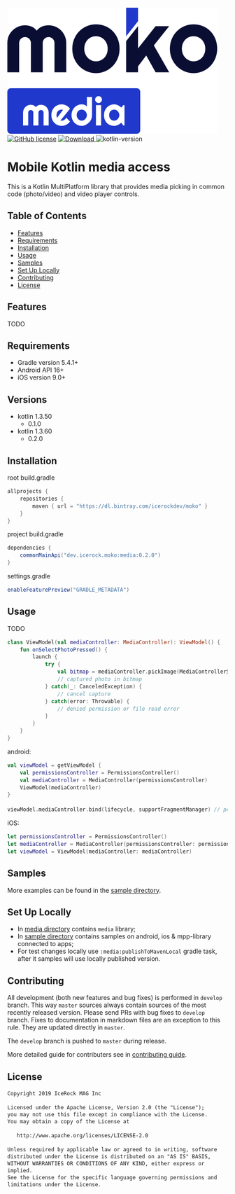 ![moko-media](img/logo.png)  
[![GitHub license](https://img.shields.io/badge/license-Apache%20License%202.0-blue.svg?style=flat)](http://www.apache.org/licenses/LICENSE-2.0) [![Download](https://api.bintray.com/packages/icerockdev/moko/moko-media/images/download.svg) ](https://bintray.com/icerockdev/moko/moko-media/_latestVersion) ![kotlin-version](https://img.shields.io/badge/kotlin-1.3.60-orange)

# Mobile Kotlin media access
This is a Kotlin MultiPlatform library that provides media picking in common code (photo/video) and video player controls. 

## Table of Contents
- [Features](#features)
- [Requirements](#requirements)
- [Installation](#installation)
- [Usage](#usage)
- [Samples](#samples)
- [Set Up Locally](#setup-locally)
- [Contributing](#contributing)
- [License](#license)

## Features
TODO

## Requirements
- Gradle version 5.4.1+
- Android API 16+
- iOS version 9.0+

## Versions
- kotlin 1.3.50
  - 0.1.0
- kotlin 1.3.60
  - 0.2.0

## Installation
root build.gradle  
```groovy
allprojects {
    repositories {
        maven { url = "https://dl.bintray.com/icerockdev/moko" }
    }
}
```

project build.gradle
```groovy
dependencies {
    commonMainApi("dev.icerock.moko:media:0.2.0")
}
```

settings.gradle  
```groovy
enableFeaturePreview("GRADLE_METADATA")
```

## Usage
TODO

```kotlin
class ViewModel(val mediaController: MediaController): ViewModel() {
    fun onSelectPhotoPressed() {
        launch {
            try {
                val bitmap = mediaController.pickImage(MediaControllerSource.CAMERA)
                // captured photo in bitmap
            } catch(_: CanceledException) {
                // cancel capture
            } catch(error: Throwable) {
                // denied permission or file read error
            }
        }
    }
}
```
android:
```kotlin
val viewModel = getViewModel {
    val permissionsController = PermissionsController()
    val mediaController = MediaController(permissionsController)
    ViewModel(mediaController)
}

viewModel.mediaController.bind(lifecycle, supportFragmentManager) // permissioncController bind automatically
```
iOS:
```swift
let permissionsController = PermissionsController()
let mediaController = MediaController(permissionsController: permissionsController, viewController: self)
let viewModel = ViewModel(mediaController: mediaController)
```

## Samples
More examples can be found in the [sample directory](sample).

## Set Up Locally 
- In [media directory](media) contains `media` library;
- In [sample directory](sample) contains samples on android, ios & mpp-library connected to apps;
- For test changes locally use `:media:publishToMavenLocal` gradle task, after it samples will use locally published version.

## Contributing
All development (both new features and bug fixes) is performed in `develop` branch. This way `master` sources always contain sources of the most recently released version. Please send PRs with bug fixes to `develop` branch. Fixes to documentation in markdown files are an exception to this rule. They are updated directly in `master`.

The `develop` branch is pushed to `master` during release.

More detailed guide for contributers see in [contributing guide](CONTRIBUTING.md).

## License
        
    Copyright 2019 IceRock MAG Inc
    
    Licensed under the Apache License, Version 2.0 (the "License");
    you may not use this file except in compliance with the License.
    You may obtain a copy of the License at
    
       http://www.apache.org/licenses/LICENSE-2.0
    
    Unless required by applicable law or agreed to in writing, software
    distributed under the License is distributed on an "AS IS" BASIS,
    WITHOUT WARRANTIES OR CONDITIONS OF ANY KIND, either express or implied.
    See the License for the specific language governing permissions and
    limitations under the License.